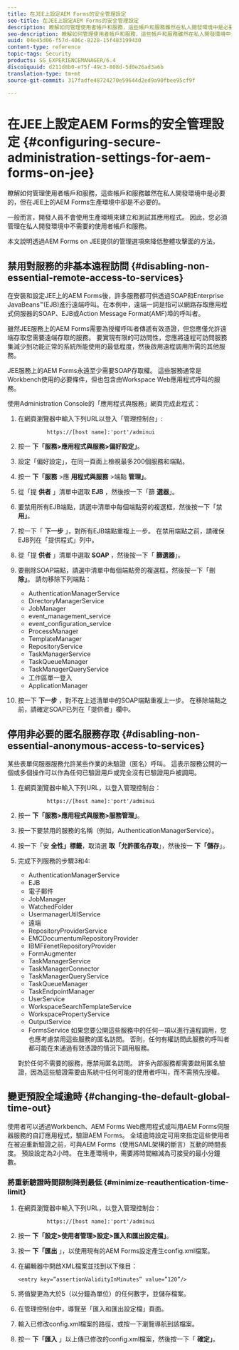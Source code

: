 ```yaml
---
title: 在JEE上設定AEM Forms的安全管理設定
seo-title: 在JEE上設定AEM Forms的安全管理設定
description: 瞭解如何管理使用者帳戶和服務，這些帳戶和服務雖然在私人開發環境中是必要的，但在JEE上的AEM Forms生產環境中卻是不必要的。
seo-description: 瞭解如何管理使用者帳戶和服務，這些帳戶和服務雖然在私人開發環境中是必要的，但在JEE上的AEM Forms生產環境中卻是不必要的。
uuid: 04e45d06-f57d-406c-8228-15f483199430
content-type: reference
topic-tags: Security
products: SG_EXPERIENCEMANAGER/6.4
discoiquuid: d211d8b0-e75f-49c3-808d-5d0e26ad3a6b
translation-type: tm+mt
source-git-commit: 317fadfe48724270e59644d2ed9a90fbee95cf9f

---
```



# 在JEE上設定AEM Forms的安全管理設定 {#configuring-secure-administration-settings-for-aem-forms-on-jee}

瞭解如何管理使用者帳戶和服務，這些帳戶和服務雖然在私人開發環境中是必要的，但在JEE上的AEM Forms生產環境中卻是不必要的。

一般而言，開發人員不會使用生產環境來建立和測試其應用程式。 因此，您必須管理在私人開發環境中不需要的使用者帳戶和服務。

本文說明透過AEM Forms on JEE提供的管理選項來降低整體攻擊面的方法。

## 禁用對服務的非基本遠程訪問 {#disabling-non-essential-remote-access-to-services}

在安裝和設定JEE上的AEM Forms後，許多服務都可供透過SOAP和Enterprise JavaBeans™(EJB)進行遠端呼叫。在本例中，遠端一詞是指可以網路存取應用程式伺服器的SOAP、EJB或Action Message Format(AMF)埠的呼叫者。

雖然JEE服務上的AEM Forms需要為授權呼叫者傳遞有效憑證，但您應僅允許遠端存取您需要遠端存取的服務。 要實現有限的可訪問性，您應將遠程可訪問服務集減少到功能正常的系統所能使用的最低程度，然後啟用遠程調用所需的其他服務。

JEE服務上的AEM Forms永遠至少需要SOAP存取權。 這些服務通常是Workbench使用的必要條件，但也包含由Workspace Web應用程式呼叫的服務。

使用Administration Console的「應用程式與服務」網頁完成此程式：

1. 在網頁瀏覽器中輸入下列URL以登入「管理控制台」:

   ```as3
            https://[host name]:'port'/adminui
   ```

1. 按一 **下「服務>應用程式與服務>偏好設定」**。
1. 設定「偏好設定」，在同一頁面上檢視最多200個服務和端點。
1. 按一 **下「服務** >應 **用程式與服務** >端點 **管理」**。
1. 從「提 **供者** 」清單中選取 **EJB** ，然後按一下「篩 **選器**」。
1. 要禁用所有EJB端點，請選中清單中每個端點旁的複選框，然後按一下「禁 **用」**。
1. 按一下「 **下一步** 」，對所有EJB端點重複上一步。 在禁用端點之前，請確保EJB列在「提供程式」列中。
1. 從「提 **供者** 」清單中選取 **SOAP** ，然後按一下「 **篩選器**」。
1. 要刪除SOAP端點，請選中清單中每個端點旁的複選框，然後按一下「刪 **除」**。 請勿移除下列端點：

   * AuthenticationManagerService
   * DirectoryManagerService
   * JobManager
   * event_management_service
   * event_configuration_service
   * ProcessManager
   * TemplateManager
   * RepositoryService
   * TaskManagerService
   * TaskQueueManager
   * TaskManagerQueryService
   * 工作區單一登入
   * ApplicationManager

1. 按一下 **下一步** ，對不在上述清單中的SOAP端點重複上一步。 在移除端點之前，請確定SOAP已列在「提供者」欄中。

## 停用非必要的匿名服務存取 {#disabling-non-essential-anonymous-access-to-services}

某些表單伺服器服務允許某些作業的未驗證（匿名）呼叫。 這表示服務公開的一個或多個操作可以作為任何已驗證用戶或完全沒有已驗證用戶被調用。

1. 在網頁瀏覽器中輸入下列URL，以登入管理控制台：

   ```as3
            https://[host name]:'port'/adminui
   ```

1. 按一 **下「服務>應用程式與服務>服務管理」**。
1. 按一下要禁用的服務的名稱（例如，AuthenticationManagerService）。
1. 按一下「安 **全性」標籤**，取消選 **取「允許匿名存取**」，然後按一 **下「儲存**」。
1. 完成下列服務的步驟3和4:

   * AuthenticationManagerService
   * EJB
   * 電子郵件
   * JobManager
   * WatchedFolder
   * UsermanagerUtilService
   * 遠端
   * RepositoryProviderService
   * EMCDocumentumRepositoryProvider
   * IBMFilenetRepositoryProvider
   * FormAugmenter
   * TaskManagerService
   * TaskManagerConnector
   * TaskManagerQueryService
   * TaskQueueManager
   * TaskEndpointManager
   * UserService
   * WorkspaceSearchTemplateService
   * WorkspacePropertyService
   * OutputService
   * FormsService
   如果您要公開這些服務中的任何一項以進行遠程調用，您也應考慮禁用這些服務的匿名訪問。 否則，任何有權訪問此服務的呼叫者都可能在未通過有效憑證的情況下調用服務。

   對於任何不需要的服務，應禁用匿名訪問。 許多內部服務都需要啟用匿名驗證，因為這些驗證需要由系統中任何可能的使用者呼叫，而不需預先授權。

## 變更預設全域逾時 {#changing-the-default-global-time-out}

使用者可以透過Workbench、AEM Forms Web應用程式或叫用AEM Forms伺服器服務的自訂應用程式，驗證AEM Forms。 全域逾時設定可用來指定這些使用者在被迫重新驗證之前，可與AEM Forms（使用SAML架構的斷言）互動的時間長度。 預設設定為2小時。 在生產環境中，需要將時間縮減為可接受的最小分鐘數。

### 將重新驗證時間限制降到最低 {#minimize-reauthentication-time-limit}

1. 在網頁瀏覽器中輸入下列URL，以登入管理控制台：

   ```as3
            https://[host name]:'port'/adminui
   ```

1. 按一 **下「設定>使用者管理>設定>匯入和匯出設定檔」**。
1. 按一 **下「匯出** 」，以使用現有的AEM Forms設定產生config.xml檔案。
1. 在編輯器中開啟XML檔案並找到以下條目：

   `<entry key=”assertionValidityInMinutes” value=”120”/>`

1. 將值變更為大於5（以分鐘為單位）的任何數字，並儲存檔案。
1. 在管理控制台中，導覽至「匯入和匯出設定檔」頁面。
1. 輸入已修改config.xml檔案的路徑，或按一下瀏覽導航到該檔案。
1. 按一 **下「匯入** 」以上傳已修改的config.xml檔案，然後按一下「 **確定」**。

